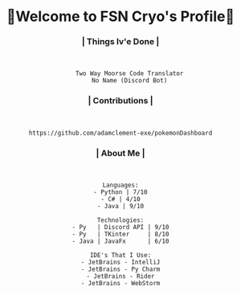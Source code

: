 <div align = "center">
  </br> </br>
  <h1>
    👋Welcome to FSN Cryo's Profile👋
  </h1>
  
  <h3>
   | Things Iv'e Done |
  </h3>
  <p>
        </br>
        
         Two Way Moorse Code Translator
         No Name (Discord Bot)

  <h3>
        | Contributions |
  </h3>
  <p>
  
  </br>
  
    https://github.com/adamclement-exe/pokemonDashboard
  </p>
  
  <h3>
      | About Me |
  </h3> 
  <p>
    </br>
    
    Languages:
    - Python | 7/10
    - C# | 4/10
    - Java | 9/10
    
    Technologies:
    - Py   | Discord API | 9/10
    - Py   | TKinter     | 8/10
    - Java | JavaFx      | 6/10
    
    IDE's That I Use:
    - JetBrains - IntelliJ
    - JetBrains - Py Charm
    - JetBrains - Rider
    - JetBrains - WebStorm
    
  </p>
  
  

  
 

    
</div>
